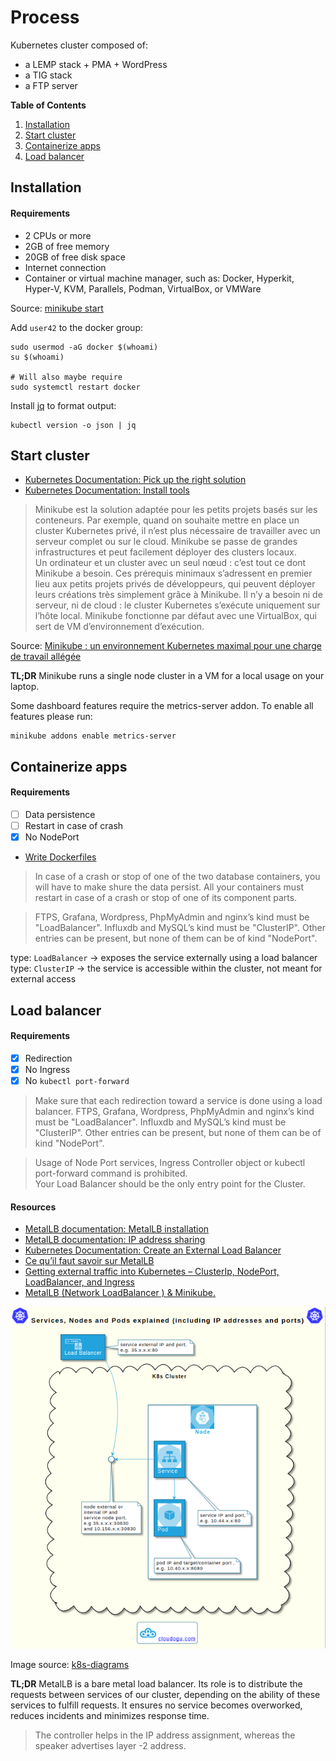 # Process

Kubernetes cluster composed of:
- a LEMP stack + PMA + WordPress
- a TIG stack
- a FTP server

**Table of Contents**

1. [Installation](#installation)
2. [Start cluster](#start-cluster)
3. [Containerize apps](#containerize-apps)
4. [Load balancer](#load-balancer)

## Installation

#### Requirements

- 2 CPUs or more
- 2GB of free memory
- 20GB of free disk space
- Internet connection
- Container or virtual machine manager, such as: Docker, Hyperkit, Hyper-V, KVM, Parallels, Podman, VirtualBox, or VMWare

Source: [minikube start](https://minikube.sigs.k8s.io/docs/start/)

Add `user42` to the docker group:

```console
sudo usermod -aG docker $(whoami)
su $(whoami)

# Will also maybe require
sudo systemctl restart docker
```

Install [jq](https://stedolan.github.io/jq/) to format output:

```console
kubectl version -o json | jq
```

## Start cluster

- [Kubernetes Documentation: Pick up the right solution](https://kubernetes.io/fr/docs/setup/pick-right-solution/)
- [Kubernetes Documentation: Install tools](https://kubernetes.io/docs/tasks/tools/)

> Minikube est la solution adaptée pour les petits projets basés sur les conteneurs. Par exemple, quand on souhaite mettre en place un cluster Kubernetes privé, il n’est plus nécessaire de travailler avec un serveur complet ou sur le cloud. Minikube se passe de grandes infrastructures et peut facilement déployer des clusters locaux.  
Un ordinateur et un cluster avec un seul nœud : c’est tout ce dont Minikube a besoin. Ces prérequis minimaux s’adressent en premier lieu aux petits projets privés de développeurs, qui peuvent déployer leurs créations très simplement grâce à Minikube. Il n’y a besoin ni de serveur, ni de cloud : le cluster Kubernetes s’exécute uniquement sur l’hôte local. Minikube fonctionne par défaut avec une VirtualBox, qui sert de VM d’environnement d’exécution.

Source: [Minikube : un environnement Kubernetes maximal pour une charge de travail allégée](https://www.ionos.fr/digitalguide/serveur/outils/minikube-de-kubernetes/)

**TL;DR** Minikube runs a single node cluster in a VM for a local usage on your laptop.

Some dashboard features require the metrics-server addon. To enable all features please run:

```console
minikube addons enable metrics-server
```

## Containerize apps

#### Requirements

- [ ] Data persistence
- [ ] Restart in case of crash
- [X] No NodePort
- [Write Dockerfiles](containers.md)

> In case of a crash or stop of one of the two database containers, you will have to make shure the data persist.  All your containers must restart in case of a crash or stop of one of its component parts.

> FTPS, Grafana, Wordpress, PhpMyAdmin and nginx’s kind must be "LoadBalancer". Influxdb and MySQL’s kind must be "ClusterIP". Other entries can be present, but none of them can be of kind "NodePort".

type: `LoadBalancer` -> exposes the service externally using a load balancer  
type: `ClusterIP` -> the service is accessible within the cluster, not meant for external access

## Load balancer

#### Requirements

- [X] Redirection
- [X] No Ingress
- [X] No `kubectl port-forward`

> Make sure that each redirection toward a service is done using a load balancer. FTPS, Grafana, Wordpress, PhpMyAdmin and nginx’s kind must be "LoadBalancer". Influxdb and MySQL’s kind must be "ClusterIP". Other entries can be present, but none of them can be of kind "NodePort".

> Usage of Node Port services, Ingress Controller object or kubectl port-forward command is prohibited.  
Your Load Balancer should be the only entry point for the Cluster.

#### Resources

- [MetalLB documentation: MetalLB installation](https://metallb.universe.tf/installation/)
- [MetalLB documentation: IP address sharing](https://metallb.universe.tf/usage/#ip-address-sharing)
- [Kubernetes Documentation: Create an External Load Balancer](https://kubernetes.io/docs/tasks/access-application-cluster/create-external-load-balancer/)
- [Ce qu’il faut savoir sur MetalLB](https://www.objectif-libre.com/fr/blog/2019/06/11/metallb/)
- [Getting external traffic into Kubernetes – ClusterIp, NodePort, LoadBalancer, and Ingress](https://www.ovh.com/blog/getting-external-traffic-into-kubernetes-clusterip-nodeport-loadbalancer-and-ingress/)
- [MetalLB (Network LoadBalancer ) & Minikube.](https://medium.com/@shoaib_masood/metallb-network-loadbalancer-minikube-335d846dfdbe)

<p align="center">
  <img src="assets/service-pod-ip.png" alt="service and pod with IP address" />
</p>

Image source: [k8s-diagrams](https://github.com/cloudogu/k8s-diagrams)

**TL;DR** MetalLB is a bare metal load balancer. Its role is to distribute the requests between services of our cluster, depending on the ability of these services to fulfill requests. It ensures no service becomes overworked, reduces incidents and minimizes response time.

> The controller helps in the IP address assignment, whereas the speaker advertises layer -2 address.
